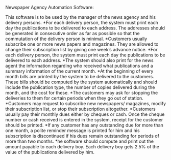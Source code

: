 Newspaper Agency Automation Software:

This software is to be used by the manager of the news agency and his delivery persons.
*For each delivery person, the system must print each day the publications to be delivered to each address. The addresses should be generated in consecutive order as far as possible so that the commutation of the delivery person is minimal.
*Customers usually subscribe one or more news papers and magazines. They are allowed to change their subscription list by giving one week’s advance notice.
*For each delivery person, the system must print each day the publications to be delivered to each address.
*The system should also print for the news agent the information regarding who received what publications and a summary information of the current month.
*At the beginning of every month bills are printed by the system to be delivered to the customers. These bills should be computed by the system automatically and should include the publication type, the number of copies delivered during the month, and the cost for these.
*The customers may ask for stopping the deliveries to them for certain periods when they go out of station.
*Customers may request to subscribe new newspapers/ magazines, modify their subscription list, or stop their subscription altogether.
*Customers usually pay their monthly dues either by cheques or cash. Once the cheque number or cash received is entered in the system, receipt for the customer should be printed.
*If any customer has any outstanding due for more than one month, a polite reminder message is printed for him and his subscription is discontinued if his dues remain outstanding for periods of more than two months.
*he software should compute and print out the amount payable to each delivery boy. Each delivery boy gets 2.5% of the value of the publications delivered by him.
